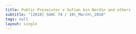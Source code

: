 ```yaml
---
title: Public Prosecutor v Sufian bin Nordin and others
subtitle: "[2010] SGHC 74 / 10\_March\_2010"
tags: null
layout: single
---
```


